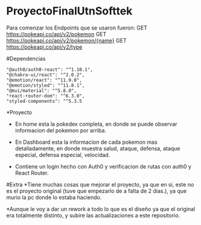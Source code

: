 # ProyectoFinalUtnSofttek

Para comenzar los Endpoints que se usaron fueron: 
GET https://pokeapi.co/api/v2/pokemon
GET https://pokeapi.co/api/v2/pokemon/{name}
GET https://pokeapi.co/api/v2/type


#Dependencias

    "@auth0/auth0-react": "^1.10.1",
    "@chakra-ui/react": "^2.0.2",
    "@emotion/react": "^11.9.0",
    "@emotion/styled": "^11.8.1",
    "@mui/material": "^5.8.0",
    "react-router-dom": "^6.3.0",
    "styled-components": "^5.3.5
    
    
    
*Proyecto

* En home esta la pokedex completa, en donde se puede observar informacion del pokemon por arriba.

* En Dashboard esta la informacion de cada pokemon mas detalladamente, en donde muestra salud, ataque, defensa, ataque especial, defensa especial, velocidad.

* Contiene un login hecho con Auth0 y verificacion de rutas con auth0 y React Router.




#Extra
*Tiene muchas cosas que mejorar el proyecto, ya que en si, este no es el proyecto original (tuve que empezarlo de a falta de 2 dias.), ya que murio la pc donde lo estaba haciendo.

*Aunque le voy a dar un rework a todo lo que es el diseño ya que el original era totalmente distinto, y subire las actualizaciones a este repositorio.
